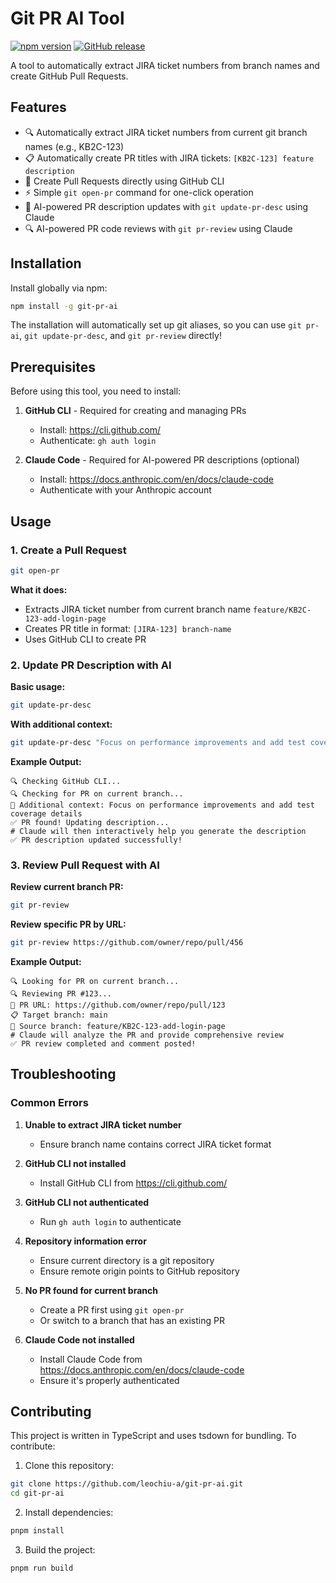 # Git PR AI Tool

[![npm version](https://badge.fury.io/js/git-pr-ai.svg)](https://badge.fury.io/js/git-pr-ai)
[![GitHub release](https://img.shields.io/github/release/leochiu-a/git-pr-ai.svg)](https://github.com/leochiu-a/git-pr-ai/releases)

A tool to automatically extract JIRA ticket numbers from branch names and create GitHub Pull Requests.

## Features

- 🔍 Automatically extract JIRA ticket numbers from current git branch names (e.g., KB2C-123)
- 📋 Automatically create PR titles with JIRA tickets: `[KB2C-123] feature description`
- 🚀 Create Pull Requests directly using GitHub CLI
- ⚡ Simple `git open-pr` command for one-click operation
- 🤖 AI-powered PR description updates with `git update-pr-desc` using Claude
- 🔍 AI-powered PR code reviews with `git pr-review` using Claude

## Installation

Install globally via npm:

```bash
npm install -g git-pr-ai
```

The installation will automatically set up git aliases, so you can use `git pr-ai`, `git update-pr-desc`, and `git pr-review` directly!

## Prerequisites

Before using this tool, you need to install:

1. **GitHub CLI** - Required for creating and managing PRs

   - Install: https://cli.github.com/
   - Authenticate: `gh auth login`

2. **Claude Code** - Required for AI-powered PR descriptions (optional)
   - Install: https://docs.anthropic.com/en/docs/claude-code
   - Authenticate with your Anthropic account

## Usage

### 1. Create a Pull Request

```bash
git open-pr
```

**What it does:**

- Extracts JIRA ticket number from current branch name `feature/KB2C-123-add-login-page`
- Creates PR title in format: `[JIRA-123] branch-name`
- Uses GitHub CLI to create PR

### 2. Update PR Description with AI

**Basic usage:**

```bash
git update-pr-desc
```

**With additional context:**

```bash
git update-pr-desc "Focus on performance improvements and add test coverage details"
```

**Example Output:**

```
🔍 Checking GitHub CLI...
🔍 Checking for PR on current branch...
📝 Additional context: Focus on performance improvements and add test coverage details
✅ PR found! Updating description...
# Claude will then interactively help you generate the description
✅ PR description updated successfully!
```

### 3. Review Pull Request with AI

**Review current branch PR:**

```bash
git pr-review
```

**Review specific PR by URL:**

```bash
git pr-review https://github.com/owner/repo/pull/456
```

**Example Output:**

```
🔍 Looking for PR on current branch...
🔍 Reviewing PR #123...
🔗 PR URL: https://github.com/owner/repo/pull/123
📋 Target branch: main
🌿 Source branch: feature/KB2C-123-add-login-page
# Claude will analyze the PR and provide comprehensive review
✅ PR review completed and comment posted!
```

## Troubleshooting

### Common Errors

1. **Unable to extract JIRA ticket number**

   - Ensure branch name contains correct JIRA ticket format

2. **GitHub CLI not installed**

   - Install GitHub CLI from https://cli.github.com/

3. **GitHub CLI not authenticated**

   - Run `gh auth login` to authenticate

4. **Repository information error**

   - Ensure current directory is a git repository
   - Ensure remote origin points to GitHub repository

5. **No PR found for current branch**

   - Create a PR first using `git open-pr`
   - Or switch to a branch that has an existing PR

6. **Claude Code not installed**
   - Install Claude Code from https://docs.anthropic.com/en/docs/claude-code
   - Ensure it's properly authenticated

## Contributing

This project is written in TypeScript and uses tsdown for bundling. To contribute:

1. Clone this repository:

```bash
git clone https://github.com/leochiu-a/git-pr-ai.git
cd git-pr-ai
```

2. Install dependencies:

```bash
pnpm install
```

3. Build the project:

```bash
pnpm run build
```
